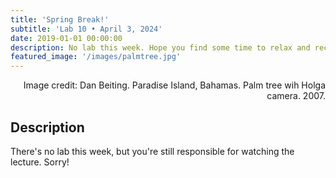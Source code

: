 ```yaml
---
title: 'Spring Break!'
subtitle: 'Lab 10 • April 3, 2024'
date: 2019-01-01 00:00:00
description: No lab this week. Hope you find some time to relax and recharge over the break!
featured_image: '/images/palmtree.jpg'
---
```


<div style="text-align: right"> Image credit: Dan Beiting.  Paradise Island, Bahamas. Palm tree wih Holga camera. 2007. </div>

## Description

There's no lab this week, but you're still responsible for watching the lecture. Sorry!
